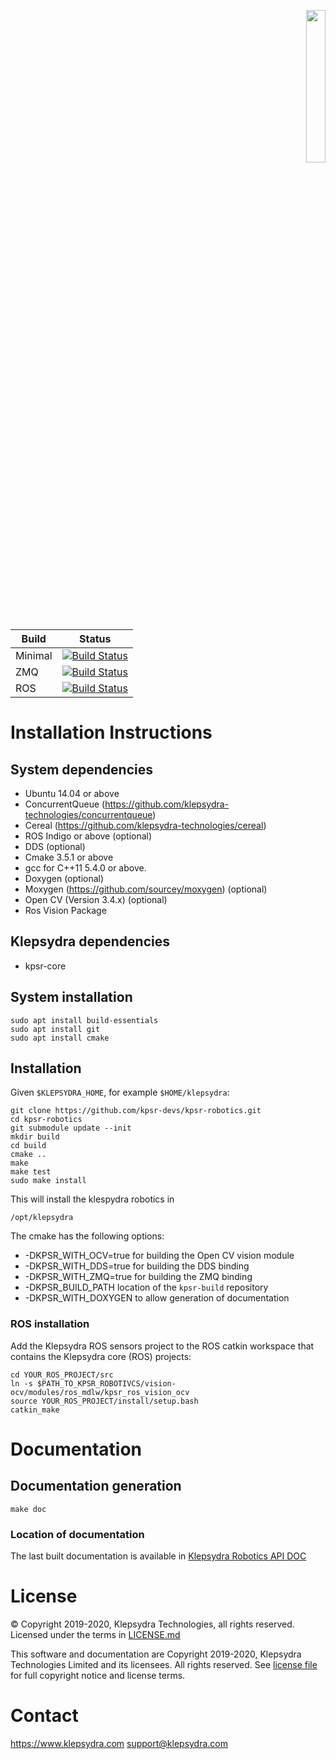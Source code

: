 <p align="right">
  <img width="25%" height="25%"src="./images/klepsydra_logo.jpg">
</p>

Build | Status
--- | ---
Minimal | [![Build Status](https://jenkins1.klepsydra.com/buildStatus/icon?job=kpsr-robotics%2Fmaster)](https://jenkins1.klepsydra.com/job/kpsr-robotics/job/master/)
ZMQ | [![Build Status](https://jenkins1.klepsydra.com/buildStatus/icon?job=kpsr-zmq-core%2Fmaster)](https://jenkins1.klepsydra.com/view/Core/job/kpsr-zmq-core/job/master/)
ROS | [![Build Status](https://jenkins1.klepsydra.com/buildStatus/icon?job=kpsr-zmq-robotics%2Fmaster)](https://jenkins1.klepsydra.com/job/kpsr-zmq-robotics/job/master/)

# Installation Instructions

## System dependencies

* Ubuntu 14.04 or above
* ConcurrentQueue (https://github.com/klepsydra-technologies/concurrentqueue)
* Cereal (https://github.com/klepsydra-technologies/cereal)
* ROS Indigo or above (optional)
* DDS (optional)
* Cmake 3.5.1 or above
* gcc for C++11 5.4.0 or above.
* Doxygen (optional)
* Moxygen (https://github.com/sourcey/moxygen) (optional)
* Open CV (Version 3.4.x) (optional)
* Ros Vision Package

## Klepsydra dependencies

* kpsr-core

## System installation

	sudo apt install build-essentials
	sudo apt install git
	sudo apt install cmake

## Installation

Given ```$KLEPSYDRA_HOME```, for example ```$HOME/klepsydra```:

```
git clone https://github.com/kpsr-devs/kpsr-robotics.git
cd kpsr-robotics
git submodule update --init
mkdir build
cd build
cmake ..
make
make test
sudo make install
```

This will install the klespydra robotics in

	/opt/klepsydra	

The cmake has the following options:
* -DKPSR_WITH_OCV=true for building the Open CV vision module
* -DKPSR_WITH_DDS=true for building the DDS binding
* -DKPSR_WITH_ZMQ=true for building the ZMQ binding
* -DKPSR_BUILD_PATH location of the ```kpsr-build``` repository
* -DKPSR_WITH_DOXYGEN to allow generation of documentation

### ROS installation

Add the Klepsydra ROS sensors project to the ROS catkin workspace that contains the Klepsydra core (ROS) projects:

```
cd YOUR_ROS_PROJECT/src
ln -s $PATH_TO_KPSR_ROBOTIVCS/vision-ocv/modules/ros_mdlw/kpsr_ros_vision_ocv
source YOUR_ROS_PROJECT/install/setup.bash
catkin_make
```

# Documentation

## Documentation generation

```
make doc
```

### Location of documentation

The last built documentation is available in [Klepsydra Robotics API DOC](./api-doc/)


#  License

&copy; Copyright 2019-2020, Klepsydra Technologies, all rights reserved. Licensed under the terms in [LICENSE.md](./LICENSE.md)

This software and documentation are Copyright 2019-2020, Klepsydra Technologies
Limited and its licensees. All rights reserved. See [license file](./LICENSE.md) for full copyright notice and license terms.

#  Contact

https://www.klepsydra.com
support@klepsydra.com
